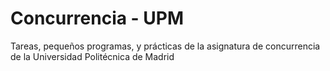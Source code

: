 # Concurrencia - UPM
Tareas, pequeños programas, y prácticas de la asignatura de concurrencia de la Universidad Politécnica de Madrid
